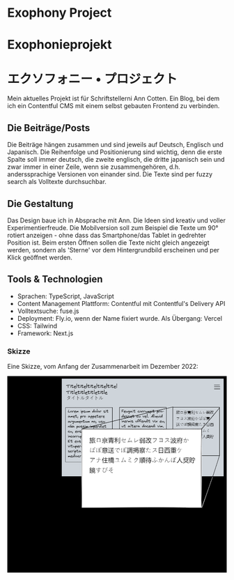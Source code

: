 # Exophony Project

# Exophonieprojekt

# エクソフォニー • プロジェクト

Mein aktuelles Projekt ist für Schriftstellerni Ann Cotten. Ein Blog, bei dem ich ein Contentful CMS mit einem selbst gebauten Frontend zu verbinden.

## Die Beiträge/Posts

Die Beiträge hängen zusammen und sind jeweils auf Deutsch, Englisch und Japanisch. Die Reihenfolge und Positionierung sind wichtig, denn die erste Spalte soll immer deutsch, die zweite englisch, die dritte japanisch sein und zwar immer in einer Zeile, wenn sie zusammengehören, d.h. anderssprachige Versionen von einander sind. Die Texte sind per fuzzy search als Volltexte durchsuchbar.

## Die Gestaltung

Das Design baue ich in Absprache mit Ann. Die Ideen sind kreativ und voller Experimentierfreude. Die Mobilversion soll zum Beispiel die Texte um 90° rotiert anzeigen - ohne dass das Smartphone/das Tablet in gedrehter Position ist. Beim ersten Öffnen sollen die Texte nicht gleich angezeigt werden, sondern als 'Sterne' vor dem Hintergrundbild erscheinen und per Klick geöffnet werden.

## Tools & Technologien

- Sprachen: TypeScript, JavaScript
- Content Management Plattform: Contentful mit Contentful's Delivery API
- Volltextsuche: fuse.js
- Deployment: Fly.io, wenn der Name fixiert wurde. Als Übergang: Vercel
- CSS: Tailwind
- Framework: Next.js

### Skizze

Eine Skizze, vom Anfang der Zusammenarbeit im Dezember 2022:

![Skizze für dreisprachige Website](./skizze-dreisprachige-website.png)

